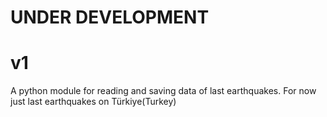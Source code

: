 # UNDER DEVELOPMENT
# v1
A python module for reading and saving data of last earthquakes.
For now just last earthquakes on Türkiye(Turkey)
